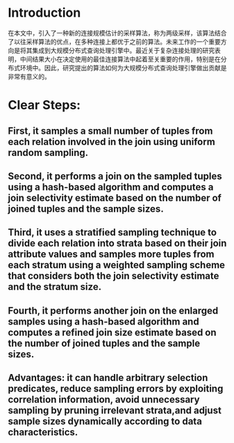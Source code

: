 # Introduction
在本文中，引入了一种新的连接规模估计的采样算法，称为两级采样，该算法结合了以往采样算法的优点，在多种连接上都优于之前的算法。未来工作的一个重要方向是将其集成到大规模分布式查询处理引擎中。最近关于复杂连接处理的研究表明，中间结果大小在决定使用的最佳连接算法中起着至关重要的作用，特别是在分布式环境中。因此，研究提出的算法如何为大规模分布式查询处理引擎做出贡献是非常有意义的。
# Clear Steps:
## First, it samples a small number of tuples from each relation involved in the join using uniform random sampling.
## Second, it performs a join on the sampled tuples using a hash-based algorithm and computes a join selectivity estimate based on the number of joined tuples and the sample sizes.
## Third, it uses a stratified sampling technique to divide each relation into strata based on their join attribute values and samples more tuples from each stratum using a weighted sampling scheme that considers both the join selectivity estimate and the stratum size.
## Fourth, it performs another join on the enlarged samples using a hash-based algorithm and computes a refined join size estimate based on the number of joined tuples and the sample sizes.
## Advantages:  it can handle arbitrary selection predicates, reduce sampling errors by exploiting correlation information, avoid unnecessary sampling by pruning irrelevant strata,and adjust sample sizes dynamically according to data characteristics.
